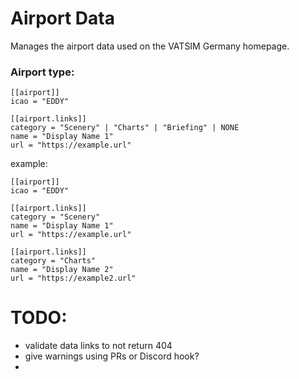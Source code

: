 # Airport Data

Manages the airport data used on the VATSIM Germany homepage.

### Airport type:

```
[[airport]]
icao = "EDDY"

[[airport.links]]
category = "Scenery" | "Charts" | "Briefing" | NONE
name = "Display Name 1"
url = "https://example.url"
```

example:

```
[[airport]]
icao = "EDDY"

[[airport.links]]
category = "Scenery"
name = "Display Name 1"
url = "https://example.url"

[[airport.links]]
category = "Charts"
name = "Display Name 2"
url = "https://example2.url"

```

# TODO:

- validate data links to not return 404
- give warnings using PRs or Discord hook?
-
